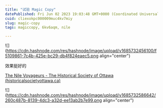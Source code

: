 ```yaml
---
title: "试验 Magic Copy"
datePublished: Fri Jun 02 2023 19:03:48 GMT+0000 (Coordinated Universal Time)
cuid: cliexokpc000009muc4kv7miy
slug: magic-copy
tags: magiccopy, 6kv6aqm, nile

---
```


![](https://cdn.hashnode.com/res/hashnode/image/upload/v1685732456100/f5109861-7c4b-425e-bc29-db4f824eaec5.png align="center")

效果挺好的

[The Nile Voyageurs - The Historical Society of Ottawa (](https://www.historicalsocietyottawa.ca/publications/ottawa-stories/personalities-from-the-very-famous-to-the-lesser-known/the-nile-voyageurs)[historicalsocietyottawa.ca](http://historicalsocietyottawa.ca)[)](https://www.historicalsocietyottawa.ca/publications/ottawa-stories/personalities-from-the-very-famous-to-the-lesser-known/the-nile-voyageurs)

![](https://cdn.hashnode.com/res/hashnode/image/upload/v1685732586642/260c487b-8139-4dc3-a32d-ee13ab2b7e99.png align="center")